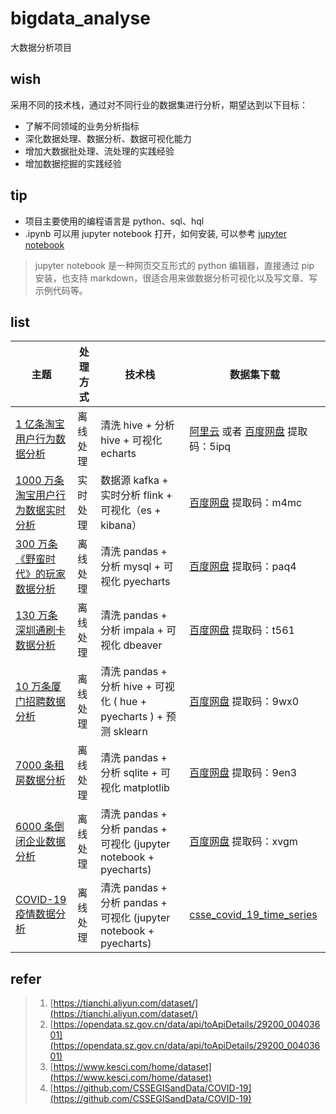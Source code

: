 # bigdata_analyse
大数据分析项目

## wish

采用不同的技术栈，通过对不同行业的数据集进行分析，期望达到以下目标：

- 了解不同领域的业务分析指标 
- 深化数据处理、数据分析、数据可视化能力
- 增加大数据批处理、流处理的实践经验
- 增加数据挖掘的实践经验

## tip

- 项目主要使用的编程语言是 python、sql、hql
- .ipynb 可以用 jupyter notebook 打开，如何安装, 可以参考 [jupyter notebook](http://blog.turboway.top/article/jupyter/)
>jupyter notebook 是一种网页交互形式的 python 编辑器，直接通过 pip 安装，也支持 markdown，很适合用来做数据分析可视化以及写文章、写示例代码等。

## list

| 主题 | 处理方式 | 技术栈  |  数据集下载 |
| ------------ | ------------ | ------------ | ------------ |
| [1 亿条淘宝用户行为数据分析](https://github.com/TurboWay/bigdata_analyse/blob/main/UserBehaviorFromTaobao_Batch/用户行为数据分析.md)       |  离线处理  | 清洗 hive  + 分析 hive + 可视化 echarts | [阿里云](https://tianchi.aliyun.com/dataset/dataDetail?dataId=649&userId=1) 或者 [百度网盘](https://pan.baidu.com/s/15Ss-nDMA120EHhuwpzYm0g) 提取码：5ipq |
| [1000 万条淘宝用户行为数据实时分析](https://github.com/TurboWay/bigdata_analyse/blob/main/UserBehaviorFromTaobao_Stream/用户行为数据实时分析.md)       |  实时处理  | 数据源 kafka  + 实时分析 flink + 可视化（es + kibana）  | [百度网盘](https://pan.baidu.com/s/1CPD5jpmvOUvg1LETAVETGw)  提取码：m4mc|
| [300 万条《野蛮时代》的玩家数据分析](https://github.com/TurboWay/bigdata_analyse/blob/main/AgeOfBarbarians/野蛮时代数据分析.md)       |  离线处理  | 清洗 pandas  + 分析 mysql + 可视化 pyecharts | [百度网盘](https://pan.baidu.com/s/1Mi5lvGDF405Nk8Y2BZDzdQ) 提取码：paq4 |
| [130 万条深圳通刷卡数据分析](https://github.com/TurboWay/bigdata_analyse/blob/main/SZTcard/深圳通刷卡数据分析.md)       |  离线处理  | 清洗 pandas  + 分析 impala + 可视化 dbeaver | [百度网盘](https://pan.baidu.com/s/1WslwKXKhVH1q_6u4SvuKkQ) 提取码：t561 |
| [10 万条厦门招聘数据分析](https://github.com/TurboWay/bigdata_analyse/blob/main/AmoyJob/2021厦门招聘数据分析.md)       |  离线处理  | 清洗 pandas  + 分析 hive + 可视化 ( hue + pyecharts ) + 预测 sklearn | [百度网盘](https://pan.baidu.com/s/1mco8dKb5o0qPd2kqsj7bNg) 提取码：9wx0|
| [7000 条租房数据分析](https://github.com/TurboWay/bigdata_analyse/blob/main/RentFromDanke/租房数据分析.md)       |  离线处理  | 清洗 pandas  + 分析 sqlite + 可视化 matplotlib  | [百度网盘](https://pan.baidu.com/s/1l1x5qurJdkyUxAuhknj_Qw) 提取码：9en3 |
| [6000 条倒闭企业数据分析](https://nbviewer.jupyter.org/github/TurboWay/bigdata_analyse/blob/main/DeathCompany/倒闭企业数据分析.ipynb)       |  离线处理  | 清洗 pandas  + 分析 pandas + 可视化 (jupyter notebook + pyecharts) | [百度网盘](https://pan.baidu.com/s/1I6E6i4ZadxE9IlVPe3Bqwg) 提取码：xvgm |
| [COVID-19 疫情数据分析](https://nbviewer.jupyter.org/github/TurboWay/bigdata_analyse/blob/main/COVID-19/疫情分析.ipynb)       |  离线处理  | 清洗 pandas  + 分析 pandas + 可视化 (jupyter notebook + pyecharts) | [csse_covid_19_time_series](https://github.com/CSSEGISandData/COVID-19/tree/master/csse_covid_19_data/csse_covid_19_time_series) |

## refer

> 1. [https://tianchi.aliyun.com/dataset/](https://tianchi.aliyun.com/dataset/)
> 2. [https://opendata.sz.gov.cn/data/api/toApiDetails/29200_00403601](https://opendata.sz.gov.cn/data/api/toApiDetails/29200_00403601)
> 3. [https://www.kesci.com/home/dataset](https://www.kesci.com/home/dataset)
> 4. [https://github.com/CSSEGISandData/COVID-19](https://github.com/CSSEGISandData/COVID-19)